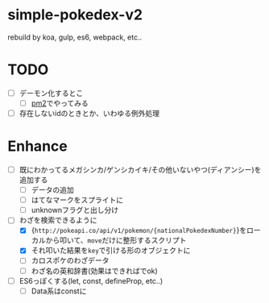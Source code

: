 simple-pokedex-v2
=================

rebuild by koa, gulp, es6, webpack, etc..


# TODO
- [ ] デーモン化するとこ
  - [ ] [pm2](https://github.com/Unitech/pm2)でやってみる
- [ ] 存在しないidのときとか、いわゆる例外処理

# Enhance
- [ ] 既にわかってるメガシンカ/ゲンシカイキ/その他いないやつ(ディアンシー)を追加する
  - [ ] データの追加
  - [ ] はてなマークをスプライトに
  - [ ] unknownフラグと出し分け
- [ ] わざを検索できるように
  - [x] {``http://pokeapi.co/api/v1/pokemon/{nationalPokedexNumber}``}をローカルから叩いて、``move``だけに整形するスクリプト
  - [x] それ叩いた結果を``key``で引ける形のオブジェクトに
  - [ ] カロスポケのわざデータ
  - [ ] わざ名の英和辞書(効果はできればでok)
- [ ] ES6っぽくする(let, const, defineProp, etc..)
  - [ ] Data系はconstに
